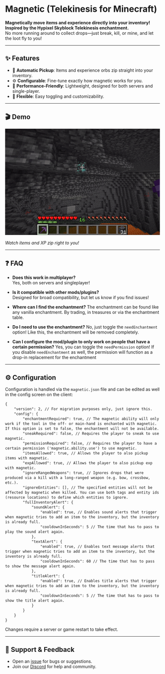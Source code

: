 # Magnetic (Telekinesis for Minecraft)

**Magnetically move items and experience directly into your inventory!
Inspired by the Hypixel Skyblock Telekinesis enchantment.**  
No more running around to collect drops—just break, kill, or mine, and let the loot fly to you!

---

## ✨ Features

- 🧲 **Automatic Pickup**: Items and experience orbs zip straight into your inventory.
- ⚙️ **Configurable**: Fine-tune exactly how magnetic works for you.
- 🚀 **Performance-Friendly**: Lightweight, designed for both servers and single-player.
- 🔄 **Flexible**: Easy toggling and customizability.

---

## 🎬 Demo

![Block drop auto-pickup preview](https://raw.githubusercontent.com/btwonion/magnetic/refs/heads/master/media/magnetic-showcase-cave.gif)

*Watch items and XP zip right to you!*

---

## ❓ FAQ

- **Does this work in multiplayer?**  
  Yes, both on servers and singleplayer!

- **Is it compatible with other mods/plugins?**  
  Designed for broad compatibility, but let us know if you find issues!

- **Where can I find the enchantment?**
  The enchantment can be found like any vanilla enchantment. By trading, in treasures or via the enchantment table.

- **Do I need to use the enchantment?**
  No, just toggle the `needEnchantment` option! Like this, the enchantment will be removed completely.

- **Can I configure the mod/plugin to only work on people that have a certain permission?**
  Yes, you can toggle the `needPermission` option!
  If you disable `needEnchantment` as well, the permission will function as a drop-in replacement for the enchantment

---

## ⚙️ Configuration

Configuration is handled via the `magnetic.json` file and can be edited as well in the config screen on the client:

```json5
{
    "version": 2, // For migration purposes only, just ignore this.
    "config": {
        "enchantmentRequired": true, // The magnetic ability will only work if the tool in the off- or main-hand is enchanted with magnetic. If this option is set to false, the enchantment will not be available.
        "sneakRequired": false, // Requires the player to sneak to use magnetic.
        "permissionRequired": false, // Requires the player to have a certain permission ('magnetic.ability.use') to use magnetic.
        "itemsAllowed": true, // Allows the player to also pickup items with magnetic.
        "expAllowed": true, // Allows the player to also pickup exp with magnetic.
        "ignoreRangedWeapons": true, // Ignores drops that were produced via a kill with a long-ranged weapon (e.g. bow, crossbow, etc.).
        "ignoreEntities": [], // The specified entities will not be affected by magnetic when killed. You can use both tags and entity ids (resource locations) to define which entities to ignore.
        "fullInventoryAlert": {
            "soundAlert": {
                "enabled": true, // Enables sound alerts that trigger when magnetic tries to add an item to the inventory, but the inventory is already full.
                "cooldownInSeconds": 5 // The time that has to pass to play the sound alert again.
            },
            "textAlert": {
                "enabled": true, // Enables text message alerts that trigger when magnetic tries to add an item to the inventory, but the inventory is already full.
                "cooldownInSeconds": 60 // The time that has to pass to show the message alert again.
            },
            "titleAlert": {
                "enabled": true, // Enables title alerts that trigger when magnetic tries to add an item to the inventory, but the inventory is already full.
                "cooldownInSeconds": 5 // The time that has to pass to show the title alert again.
            }
        }
    }
}
```

Changes require a server or game restart to take effect.

---

## 💬 Support & Feedback

- Open an [issue](https://github.com/btwonion/magnetic/issues) for bugs or suggestions.
- Join our [Discord](https://nyon.dev/discord) for help and community.

